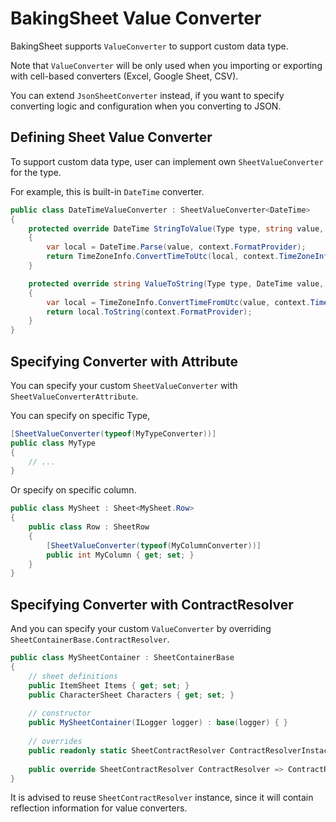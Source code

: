 # BakingSheet Value Converter
BakingSheet supports `ValueConverter` to support custom data type.

Note that `ValueConverter` will be only used when you importing or exporting with cell-based converters (Excel, Google Sheet, CSV).

You can extend `JsonSheetConverter` instead, if you want to specify converting logic and configuration when you converting to JSON.

## Defining Sheet Value Converter
To support custom data type, user can implement own `SheetValueConverter` for the type.

For example, this is built-in `DateTime` converter.
```csharp
public class DateTimeValueConverter : SheetValueConverter<DateTime>
{
    protected override DateTime StringToValue(Type type, string value, SheetValueConvertingContext context)
    {
        var local = DateTime.Parse(value, context.FormatProvider);
        return TimeZoneInfo.ConvertTimeToUtc(local, context.TimeZoneInfo);
    }

    protected override string ValueToString(Type type, DateTime value, SheetValueConvertingContext context)
    {
        var local = TimeZoneInfo.ConvertTimeFromUtc(value, context.TimeZoneInfo);
        return local.ToString(context.FormatProvider);
    }
}
```

## Specifying Converter with Attribute
You can specify your custom `SheetValueConverter` with `SheetValueConverterAttribute`.

You can specify on specific Type,
```csharp
[SheetValueConverter(typeof(MyTypeConverter))]
public class MyType
{
    // ...
}
```

Or specify on specific column.
```csharp
public class MySheet : Sheet<MySheet.Row>
{
    public class Row : SheetRow
    {
        [SheetValueConverter(typeof(MyColumnConverter))]
        public int MyColumn { get; set; }
    }
}
```

## Specifying Converter with ContractResolver
And you can specify your custom `ValueConverter` by overriding `SheetContainerBase.ContractResolver`.

```csharp
public class MySheetContainer : SheetContainerBase
{
    // sheet definitions
    public ItemSheet Items { get; set; }
    public CharacterSheet Characters { get; set; }
    
    // constructor
    public MySheetContainer(ILogger logger) : base(logger) { }
    
    // overrides
    public readonly static SheetContractResolver ContractResolverInstace = new SheetContractResolver(new MyValueConverter());
    
    public override SheetContractResolver ContractResolver => ContractResolverInstace;
}
```
It is advised to reuse `SheetContractResolver` instance, since it will contain reflection information for value converters.
